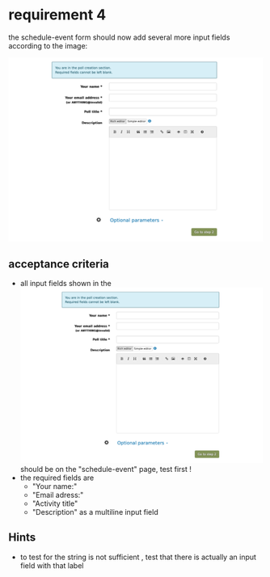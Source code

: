 # requirement 4 
the schedule-event form should now add several more input fields according to the image: 

![Schedule Event Form 1](../assets/schedule-event.png)

## acceptance criteria
* all input fields shown in the ![Schedule Event Form](../assets/schedule-event.png) should be on the "schedule-event" page, test first ! 
* the required fields are 
  * "Your name:"
  * "Email adress:"
  * "Activity title"
  * "Description" as a multiline input field

## Hints
* to test for the string is not sufficient , test that there is actually an input field with that label
